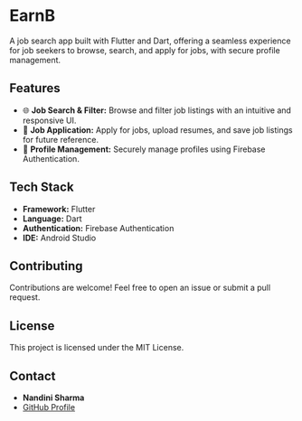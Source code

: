 # EarnB

A job search app built with Flutter and Dart, offering a seamless experience for job seekers to browse, search, and apply for jobs, with secure profile management.

## Features

- 🌐 **Job Search & Filter:** Browse and filter job listings with an intuitive and responsive UI.
- 📄 **Job Application:** Apply for jobs, upload resumes, and save job listings for future reference.
- 🔐 **Profile Management:** Securely manage profiles using Firebase Authentication.

## Tech Stack

- **Framework:** Flutter
- **Language:** Dart
- **Authentication:** Firebase Authentication
- **IDE:** Android Studio


## Contributing

Contributions are welcome! Feel free to open an issue or submit a pull request.

## License

This project is licensed under the MIT License.

## Contact

- **Nandini Sharma**
- [GitHub Profile](https://github.com/Nandiini056)
